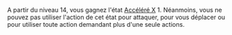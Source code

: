
A partir du niveau 14, vous gagnez l'état [Accéléré X](../../../../1.Regles%20generales/1.Regles%20de%20jeu/1.Base/7.Etats.md#Accéléré) 1. Néanmoins, vous ne pouvez pas utiliser l'action de cet état pour attaquer, pour vous déplacer ou pour utiliser toute action demandant plus d'une seule actions.